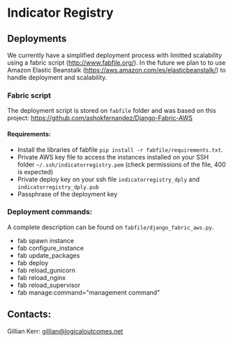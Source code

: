# Indicator Registry


## Deployments
We currently have a simplified deployment process with limitted scalability using a fabric script (http://www.fabfile.org/). In the future we plan to to use Amazon Elastic Beanstalk (https://aws.amazon.com/es/elasticbeanstalk/) to handle deployment and scalability.

### Fabric script
The deployment script is stored on `fabfile` folder and was based on this project: https://github.com/ashokfernandez/Django-Fabric-AWS

#### Requirements:
 * Install the libraries of fabfile `pip install -r fabfile/requirements.txt`.
 * Private AWS key file to access the instances installed on your SSH folder `~/.ssh/indicatorregistry.pem` (check permissions of the file, 400 is expected)
 * Private deploy key on your ssh file `indicatorregistry_dply` and `indicatorregistry_dply.pub`
 * Passphrase of the deployment key
 
### Deployment commands:
A complete description can be found on `fabfile/django_fabric_aws.py`.
 * fab spawn instance
 * fab configure_instance
 * fab update_packages
 * fab deploy
 * fab reload_gunicorn
 * fab reload_nginx
 * fab reload_supervisor
 * fab manage:command="management command"


## Contacts:

Gillian Kerr: gillian@logicaloutcomes.net
